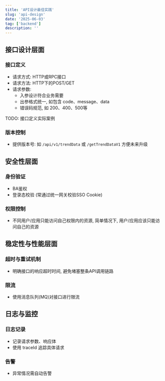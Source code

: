 ```yaml
---
title: 'API设计最佳实践'
slug: 'api-design'
date: '2025-06-03'
tag: ['backend']
description: ''
---
```


## 接口设计层面
### 接口定义
- 请求方式: HTTP或RPC接口
- 请求方法: HTTP下的POST/GET
- 请求参数: 
  - 入参设计符合业务需要
  - 出参格式统一, 如包含 code、message、data
  - 错误码规范, 如 200、400、500等

TODO: 接口定义实际案例

### 版本控制
- 提供版本号: 如 `/api/v1/trendData` 或 `/getTrendDataV1` 方便未来升级

## 安全性层面
### 身份验证
- BA鉴权
- 登录态校验 (常通过统一网关校验SSO Cookie)

### 权限控制
- 不同用户/应用只能访问自己权限内的资源, 简单情况下, 用户/应用应该只能访问自己的资源

## 稳定性与性能层面
### 超时与重试机制
- 明确接口的响应超时时间, 避免堵塞整条API调用链路

### 限流
- 使用消息队列(MQ)对接口进行限流

## 日志与监控
### 日志记录
- 记录请求参数、响应体
- 使用 traceId 追踪具体请求

### 告警
- 异常情况需自动告警




